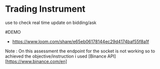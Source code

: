 # Trading Instrument

use to check real time update on bidding/ask


#DEMO
- https://www.loom.com/share/e65eb06178144ec29d4174baf55f8a1f


Note : On this assessment the endpoint for the socket is not working so to achieved the objective/instruction i used [Binance API][https://www.binance.com/en] 
